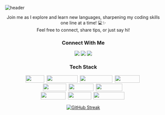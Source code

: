 ![header](https://capsule-render.vercel.app/api?type=waving&height=200&color=cdabf4&text=Hi!%20I'm%20Isabelle%20👋🏻&desc=Third%20Year%20Computer%20Science%20Student&fontSize=60&animation=fadeIn&fontAlign=69&fontAlignY=30&descAlign=68&descAlignY=45)

<div align="center">

<p align="center"> Join me as I explore and learn new languages, sharpening my coding skills one line at a time! 💻✨ 
<br> Feel free to connect, share tips, or just say hi! 
  
  <h3 align="center">Connect With Me</h3>
  <p align="center">
    <a href="https://www.linkedin.com/in/isabellelabuguen/"><img src="https://img.shields.io/badge/LinkedIn-%2370a5fc.svg?style=for-the-badge&logo=linkedin&logoColor=white&link=https://www.linkedin.com/in/isabellelabuguen/"/></a>
    <a href="https://www.instagram.com/isabellelbgn/"><img src="https://img.shields.io/badge/Instagram-%2370a5fc.svg?style=for-the-badge&logo=instagram&logoColor=white&link=https://www.instagram.com/isabellelbgn/"/></a>
    <a href="mailto:isabellelbgn@gmail.com"><img src="https://img.shields.io/badge/Gmail-%2370a5fc.svg?style=for-the-badge&logo=Gmail&logoColor=white&link=isabellelbgn@gmail.com"/></a>
  </p>
  
  <h3 align="center">Tech Stack</h3>
<p align="center">
    <a href="https://img.shields.io/badge/C++-%2300599C.svg?style=for-the-badge&logo=C%2B%2B&logoColor=white"><img src="https://img.shields.io/badge/C++-%2300599C.svg?style=for-the-badge&logo=C%2B%2B&logoColor=white" width="60" height="24" /></a>&nbsp 
    <a href="https://img.shields.io/badge/Javascript-%23F7DF1E.svg?style=for-the-badge&logo=javascript&logoColor=white"><img src="https://img.shields.io/badge/Javascript-%23F7DF1E.svg?style=for-the-badge&logo=javascript&logoColor=white" width="100" height="24" /></a>&nbsp 
      <a href="https://img.shields.io/badge/TypeScript-%23007ACC.svg?style=for-the-badge&logo=TypeScript&logoColor=white"><img src="https://img.shields.io/badge/TypeScript-%23007ACC.svg?style=for-the-badge&logo=TypeScript&logoColor=white" width="105" height="24" /></a>&nbsp
      <a href="https://img.shields.io/badge/Python-%233776AB.svg?style=for-the-badge&logo=Python&logoColor=white"><img src="https://img.shields.io/badge/Python-%233776AB.svg?style=for-the-badge&logo=Python&logoColor=white" width="80" height="24" /></a>&nbsp 

 <br/>
    <a href="https://img.shields.io/badge/Next.js-%23000000.svg?style=for-the-badge&logo=Next.js&logoColor=white"><img src="https://img.shields.io/badge/Next.js-%23000000.svg?style=for-the-badge&logo=Next.js&logoColor=white" width="75" height="24"/></a>&nbsp
    <a href="https://img.shields.io/badge/Node.js-%23339933.svg?style=for-the-badge&logo=Node.js&logoColor=white"><img src="https://img.shields.io/badge/Node.js-%23339933.svg?style=for-the-badge&logo=Node.js&logoColor=white" width="80" height="24"/></a>&nbsp
    <a href="https://img.shields.io/badge/React.js-%2361DAFB.svg?style=for-the-badge&logo=React&logoColor=white"><img src="https://img.shields.io/badge/React.js-%2361DAFB.svg?style=for-the-badge&logo=React&logoColor=white" width="85" height="24"/></a>&nbsp <br />
    <a href="https://img.shields.io/badge/Django-%23092E20.svg?style=for-the-badge&logo=Django&logoColor=white"><img src="https://img.shields.io/badge/Django-%23092E20.svg?style=for-the-badge&logo=Django&logoColor=white" width="80" height="24"/></a>&nbsp 
    <a href="https://img.shields.io/badge/Mysql-%234479A1.svg?style=for-the-badge&logo=MySql&logoColor=white"><img src="https://img.shields.io/badge/Mysql-%234479A1.svg?style=for-the-badge&logo=MySql&logoColor=white" width="75" height="24"/></a>&nbsp 
    <a href="https://img.shields.io/badge/PostgreSQL-%23336791.svg?style=for-the-badge&logo=PostgreSQL&logoColor=white"><img src="https://img.shields.io/badge/PostgreSQL-%23336791.svg?style=for-the-badge&logo=PostgreSQL&logoColor=white" width="100" height="24"/></a>&nbsp
</p>

[![GitHub Streak](https://streak-stats.demolab.com?user=isabellelbgn&theme=tokyonight-duo)](https://git.io/streak-stats)
</div>


